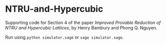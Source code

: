# NTRU-and-Hypercubic

Supporting code for Section 4 of the paper *Improved Provable Reduction of NTRU and Hypercubic Lattices*, by Henry Bambury and Phong Q. Nguyen.

Run using `python simulator.sage` or `sage simulator.sage`. 
